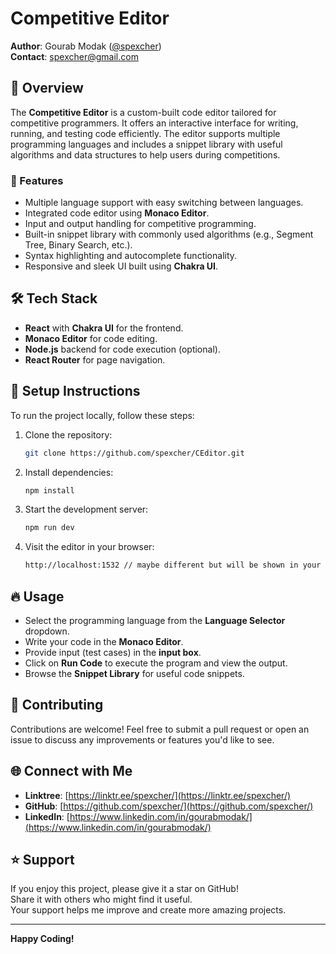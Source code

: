 # Competitive Editor

**Author**: Gourab Modak ([@spexcher](https://github.com/spexcher))  
**Contact**: spexcher@gmail.com

## 📜 Overview

The **Competitive Editor** is a custom-built code editor tailored for competitive programmers. It offers an interactive interface for writing, running, and testing code efficiently. The editor supports multiple programming languages and includes a snippet library with useful algorithms and data structures to help users during competitions.

### 🌟 Features

- Multiple language support with easy switching between languages.
- Integrated code editor using **Monaco Editor**.
- Input and output handling for competitive programming.
- Built-in snippet library with commonly used algorithms (e.g., Segment Tree, Binary Search, etc.).
- Syntax highlighting and autocomplete functionality.
- Responsive and sleek UI built using **Chakra UI**.

## 🛠️ Tech Stack

- **React** with **Chakra UI** for the frontend.
- **Monaco Editor** for code editing.
- **Node.js** backend for code execution (optional).
- **React Router** for page navigation.

## 🚧 Setup Instructions

To run the project locally, follow these steps:

1. Clone the repository:
   ```bash
   git clone https://github.com/spexcher/CEditor.git
   ```

2. Install dependencies:
   ```bash
   npm install
   ```

3. Start the development server:
   ```bash
   npm run dev
   ```

4. Visit the editor in your browser:
   ```bash
   http://localhost:1532 // maybe different but will be shown in your terminal
   ```

## 🔥 Usage

- Select the programming language from the **Language Selector** dropdown.
- Write your code in the **Monaco Editor**.
- Provide input (test cases) in the **input box**.
- Click on **Run Code** to execute the program and view the output.
- Browse the **Snippet Library** for useful code snippets.

## 🤝 Contributing

Contributions are welcome! Feel free to submit a pull request or open an issue to discuss any improvements or features you'd like to see.

## 🌐 Connect with Me

- **Linktree**: [https://linktr.ee/spexcher/](https://linktr.ee/spexcher/)
- **GitHub**: [https://github.com/spexcher/](https://github.com/spexcher/)
- **LinkedIn**: [https://www.linkedin.com/in/gourabmodak/](https://www.linkedin.com/in/gourabmodak/)

## ⭐ Support

If you enjoy this project, please give it a star on GitHub!  
Share it with others who might find it useful.  
Your support helps me improve and create more amazing projects.

---

**Happy Coding!**
